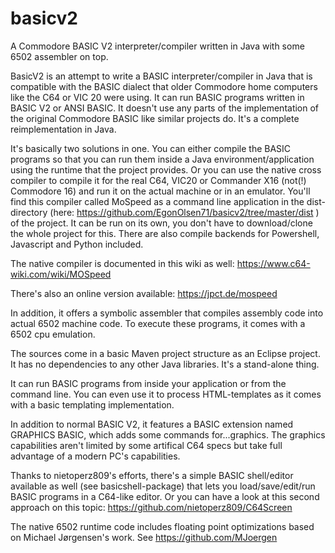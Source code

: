 # basicv2

A Commodore BASIC V2 interpreter/compiler written in Java with some 6502 assembler on top.

BasicV2 is an attempt to write a BASIC interpreter/compiler in Java that is compatible with the BASIC dialect that older 
Commodore home computers like the C64 or VIC 20 were using. It can run BASIC programs written in BASIC V2 or ANSI BASIC.
It doesn't use any parts of the implementation of the original Commodore BASIC like similar projects do. 
It's a complete reimplementation in Java.

It's basically two solutions in one. You can either compile the BASIC programs so that you can run them inside a Java environment/application using the runtime that the project provides.
Or you can use the native cross compiler to compile it for the real C64, VIC20 or Commander X16 (not(!) Commodore 16) and run it on the actual machine or in an emulator. You'll find this compiler called MoSpeed as a command line application in the dist-directory (here: https://github.com/EgonOlsen71/basicv2/tree/master/dist ) of the project. It can be run on its own, you don't have to download/clone the whole project for this. There are also compile backends for Powershell, Javascript and Python included.

The native compiler is documented in this wiki as well: https://www.c64-wiki.com/wiki/MOSpeed

There's also an online version available: https://jpct.de/mospeed

In addition, it offers a symbolic assembler that compiles assembly code into actual 6502 machine code. To execute these programs, it comes with a 6502 cpu emulation.

The sources come in a basic Maven project structure as an Eclipse project. It has no dependencies to any other Java libraries. It's a stand-alone thing.

It can run BASIC programs from inside your application or from the command line. 
You can even use it to process HTML-templates as it comes with a basic templating implementation.

In addition to normal BASIC V2, it features a BASIC extension named GRAPHICS BASIC, which adds some commands for...graphics. The graphics capabilities aren't limited by some artifical C64 specs but take full advantage of a modern PC's capabilities.

Thanks to nietoperz809's efforts, there's a simple BASIC shell/editor available as well (see basicshell-package) that lets you load/save/edit/run BASIC programs in a C64-like editor. Or you can have a look at this second approach on this topic: https://github.com/nietoperz809/C64Screen

The native 6502 runtime code includes floating point optimizations based on Michael Jørgensen's work. See https://github.com/MJoergen
